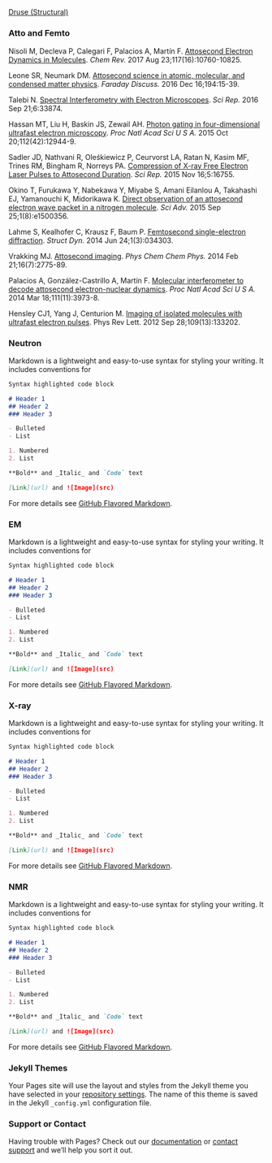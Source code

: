 ##

[Druse (Structural)](https://drusestructural.github.io/) 

### Atto and Femto


Nisoli M, Decleva P, Calegari F, Palacios A, Martín F. 
[Attosecond Electron Dynamics in Molecules](https://www.ncbi.nlm.nih.gov/pubmed/28488433). 
_Chem Rev._ 2017 Aug 23;117(16):10760-10825.

Leone SR, Neumark DM. 
[Attosecond science in atomic, molecular, and condensed matter physics](https://www.ncbi.nlm.nih.gov/pubmed/27711856). 
_Faraday Discuss._ 2016 Dec 16;194:15-39.

Talebi N. 
[Spectral Interferometry with Electron Microscopes](https://www.ncbi.nlm.nih.gov/pubmed/27649932). 
_Sci Rep._ 2016 Sep 21;6:33874.

Hassan MT, Liu H, Baskin JS, Zewail AH. 
[Photon gating in four-dimensional ultrafast electron microscopy](https://www.ncbi.nlm.nih.gov/pubmed/26438835). 
_Proc Natl Acad Sci U S A._ 2015 Oct 20;112(42):12944-9.

Sadler JD, Nathvani R, Oleśkiewicz P, Ceurvorst LA, Ratan N, Kasim MF, Trines RM, Bingham R, Norreys PA. 
[Compression of X-ray Free Electron Laser Pulses to Attosecond Duration](https://www.ncbi.nlm.nih.gov/pubmed/26568520). 
_Sci Rep._ 2015 Nov 16;5:16755.

Okino T, Furukawa Y, Nabekawa Y, Miyabe S, Amani Eilanlou A, Takahashi EJ, Yamanouchi K, Midorikawa K.
[Direct observation of an attosecond electron wave packet in a nitrogen molecule](https://www.ncbi.nlm.nih.gov/pubmed/26601262).
_Sci Adv._ 2015 Sep 25;1(8):e1500356.

Lahme S, Kealhofer C, Krausz F, Baum P.
[Femtosecond single-electron diffraction](https://www.ncbi.nlm.nih.gov/pubmed/26798778).
_Struct Dyn._ 2014 Jun 24;1(3):034303.

Vrakking MJ.
[Attosecond imaging](https://www.ncbi.nlm.nih.gov/pubmed/24398785).
_Phys Chem Chem Phys._ 2014 Feb 21;16(7):2775-89.

Palacios A, González-Castrillo A, Martín F.
[Molecular interferometer to decode attosecond electron-nuclear dynamics](https://www.ncbi.nlm.nih.gov/pubmed/24591647).
_Proc Natl Acad Sci U S A._ 2014 Mar 18;111(11):3973-8.

Hensley CJ1, Yang J, Centurion M.
[Imaging of isolated molecules with ultrafast electron pulses](https://www.ncbi.nlm.nih.gov/pubmed/23030087).
Phys Rev Lett. 2012 Sep 28;109(13):133202.



### Neutron

Markdown is a lightweight and easy-to-use syntax for styling your writing. It includes conventions for

```markdown
Syntax highlighted code block

# Header 1
## Header 2
### Header 3

- Bulleted
- List

1. Numbered
2. List

**Bold** and _Italic_ and `Code` text

[Link](url) and ![Image](src)
```

For more details see [GitHub Flavored Markdown](https://guides.github.com/features/mastering-markdown/).

### EM

Markdown is a lightweight and easy-to-use syntax for styling your writing. It includes conventions for

```markdown
Syntax highlighted code block

# Header 1
## Header 2
### Header 3

- Bulleted
- List

1. Numbered
2. List

**Bold** and _Italic_ and `Code` text

[Link](url) and ![Image](src)
```

For more details see [GitHub Flavored Markdown](https://guides.github.com/features/mastering-markdown/).

### X-ray

Markdown is a lightweight and easy-to-use syntax for styling your writing. It includes conventions for

```markdown
Syntax highlighted code block

# Header 1
## Header 2
### Header 3

- Bulleted
- List

1. Numbered
2. List

**Bold** and _Italic_ and `Code` text

[Link](url) and ![Image](src)
```

For more details see [GitHub Flavored Markdown](https://guides.github.com/features/mastering-markdown/).

### NMR

Markdown is a lightweight and easy-to-use syntax for styling your writing. It includes conventions for

```markdown
Syntax highlighted code block

# Header 1
## Header 2
### Header 3

- Bulleted
- List

1. Numbered
2. List

**Bold** and _Italic_ and `Code` text

[Link](url) and ![Image](src)
```

For more details see [GitHub Flavored Markdown](https://guides.github.com/features/mastering-markdown/).


### Jekyll Themes

Your Pages site will use the layout and styles from the Jekyll theme you have selected in your [repository settings](https://github.com/DruseStructural/drusestructural.github.io/settings). The name of this theme is saved in the Jekyll `_config.yml` configuration file.

### Support or Contact

Having trouble with Pages? Check out our [documentation](https://help.github.com/categories/github-pages-basics/) or [contact support](https://github.com/contact) and we’ll help you sort it out.
